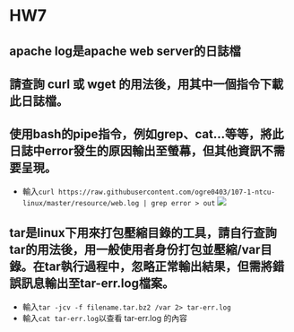 # HW7

## apache log是apache web server的日誌檔
## 請查詢 curl 或 wget 的用法後，用其中一個指令下載此日誌檔。
## 使用bash的pipe指令，例如grep、cat...等等，將此日誌中error發生的原因輸出至螢幕，但其他資訊不需要呈現。

 * 輸入```curl https://raw.githubusercontent.com/ogre0403/107-1-ntcu-linux/master/resource/web.log | grep error > out```
![](https://i.imgur.com/7XnSu2Y.png)

## tar是linux下用來打包壓縮目錄的工具，請自行查詢tar的用法後，用一般使用者身份打包並壓縮/var目錄。在tar執行過程中，忽略正常輸出結果，但需將錯誤訊息輸出至tar-err.log檔案。

 * 輸入```tar -jcv -f filename.tar.bz2 /var 2> tar-err.log```
 * 輸入```cat tar-err.log```以查看 tar-err.log 的內容 

